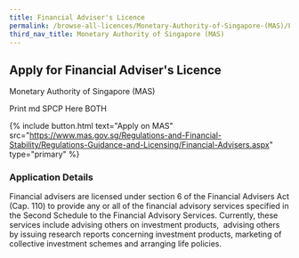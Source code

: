 ```yaml
---
title: Financial Adviser's Licence
permalink: /browse-all-licences/Monetary-Authority-of-Singapore-(MAS)/Financial-Adviser's-Licence
third_nav_title: Monetary Authority of Singapore (MAS)
---
```


## Apply for Financial Adviser's Licence

Monetary Authority of Singapore (MAS)

Print md SPCP Here BOTH

{% include button.html text="Apply on MAS" src="https://www.mas.gov.sg/Regulations-and-Financial-Stability/Regulations-Guidance-and-Licensing/Financial-Advisers.aspx" type="primary" %}

### Application Details

<p>Financial advisers are licensed under section 6 of the Financial Advisers Act (Cap. 110) to provide any or all of the financial advisory services specified in the Second Schedule to the Financial Advisory Services. Currently, these services include advising others on investment products, &nbsp;advising others by issuing research reports concerning investment products, marketing of collective investment schemes and arranging life policies.</p>

